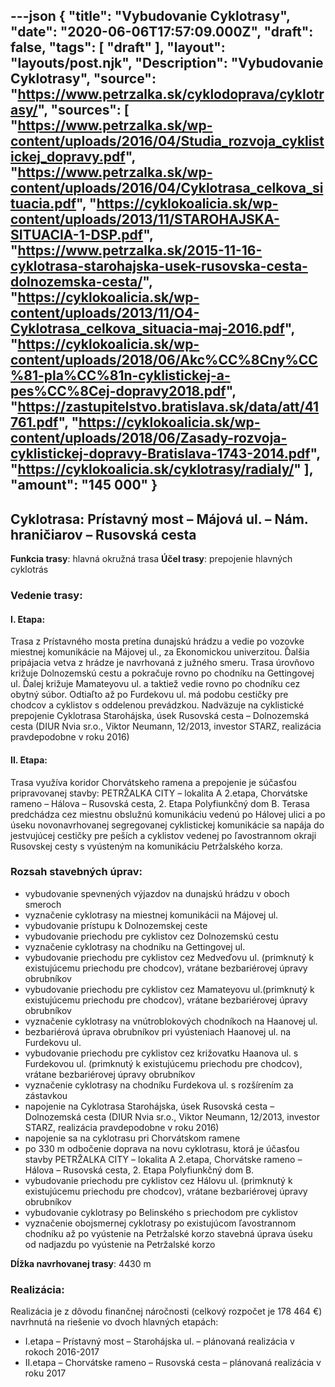 ---json
{
   "title": "Vybudovanie Cyklotrasy",
   "date": "2020-06-06T17:57:09.000Z",
   "draft": false,
   "tags": [
      "draft"
   ],
   "layout": "layouts/post.njk",
   "Description": "Vybudovanie Cyklotrasy",
   "source": "https://www.petrzalka.sk/cyklodoprava/cyklotrasy/",
   "sources": [
      "https://www.petrzalka.sk/wp-content/uploads/2016/04/Studia_rozvoja_cyklistickej_dopravy.pdf",
      "https://www.petrzalka.sk/wp-content/uploads/2016/04/Cyklotrasa_celkova_situacia.pdf",
      "https://cyklokoalicia.sk/wp-content/uploads/2013/11/STAROHAJSKA-SITUACIA-1-DSP.pdf",
      "https://www.petrzalka.sk/2015-11-16-cyklotrasa-starohajska-usek-rusovska-cesta-dolnozemska-cesta/",
      "https://cyklokoalicia.sk/wp-content/uploads/2013/11/O4-Cyklotrasa_celkova_situacia-maj-2016.pdf",
      "https://cyklokoalicia.sk/wp-content/uploads/2018/06/Akc%CC%8Cny%CC%81-pla%CC%81n-cyklistickej-a-pes%CC%8Cej-dopravy2018.pdf",
      "https://zastupitelstvo.bratislava.sk/data/att/41761.pdf",
      "https://cyklokoalicia.sk/wp-content/uploads/2018/06/Zasady-rozvoja-cyklistickej-dopravy-Bratislava-1743-2014.pdf",
      "https://cyklokoalicia.sk/cyklotrasy/radialy/"
   ],
   "amount": "145 000"
}
---

## Cyklotrasa: Prístavný most – Májová ul. – Nám. hraničiarov – Rusovská cesta

**Funkcia trasy**: hlavná okružná trasa
**Účel trasy**: prepojenie hlavných cyklotrás

### Vedenie trasy:

#### I. Etapa:

Trasa z Prístavného mosta pretína dunajskú hrádzu a vedie po vozovke miestnej komunikácie na Májovej ul., za Ekonomickou univerzitou. Ďalšia pripájacia vetva z hrádze je navrhovaná z južného smeru. Trasa úrovňovo križuje Dolnozemskú cestu a pokračuje rovno po chodníku na Gettingovej ul. Ďalej križuje Mamateyovu ul. a taktiež vedie rovno po chodníku cez obytný súbor. Odtiaľto až po Furdekovu ul. má podobu cestičky pre chodcov a cyklistov s oddelenou prevádzkou. Nadväzuje na cyklistické prepojenie Cyklotrasa Starohájska, úsek Rusovská cesta – Dolnozemská cesta (DIUR Nvia sr.o., Viktor Neumann, 12/2013, investor STARZ, realizácia pravdepodobne v roku 2016)

#### II. Etapa:

Trasa využíva koridor Chorvátskeho ramena a prepojenie je súčasťou pripravovanej stavby: PETRŽALKA CITY – lokalita A 2.etapa, Chorvátske rameno – Hálova – Rusovská cesta, 2. Etapa Polyfiunkčný dom B. Terasa predchádza cez miestnu obslužnú komunikáciu vedenú po Hálovej ulici a po úseku novonavrhovanej segregovanej cyklistickej komunikácie sa napája do jestvujúcej cestičky pre peších a cyklistov vedenej po ľavostrannom okraji Rusovskej cesty s vyústeným na komunikáciu Petržalského korza.
 
### Rozsah stavebných úprav:

* vybudovanie spevnených výjazdov na dunajskú hrádzu v oboch smeroch
* vyznačenie cyklotrasy na miestnej komunikácii na Májovej ul.
* vybudovanie prístupu k Dolnozemskej ceste
* vybudovanie priechodu pre cyklistov cez Dolnozemskú cestu
* vyznačenie cyklotrasy na chodníku na Gettingovej ul.
* vybudovanie priechodu pre cyklistov cez Medveďovu ul.
(primknutý k existujúcemu priechodu pre chodcov), vrátane bezbariérovej úpravy obrubníkov
* vybudovanie priechodu pre cyklistov cez Mamateyovu ul.(primknutý k existujúcemu priechodu pre chodcov), vrátane bezbariérovej úpravy obrubníkov
* vyznačenie cyklotrasy na vnútroblokových chodníkoch na Haanovej ul.
* bezbariérová úprava obrubníkov pri vyústeniach Haanovej ul. na Furdekovu ul.
* vybudovanie priechodu pre cyklistov cez križovatku Haanova ul. s Furdekovou ul. (primknutý k existujúcemu priechodu pre chodcov), vrátane bezbariérovej úpravy obrubníkov
* vyznačenie cyklotrasy na chodníku Furdekova ul. s rozšírením za zástavkou
* napojenie na Cyklotrasa Starohájska, úsek Rusovská cesta – Dolnozemská cesta (DIUR Nvia sr.o., Viktor Neumann, 12/2013, investor STARZ, realizácia pravdepodobne v roku 2016)
* napojenie sa na cyklotrasu pri Chorvátskom ramene
* po 330 m odbočenie doprava na novu cyklotrasu, ktorá je účasťou stavby PETRŽALKA CITY – lokalita A 2.etapa, Chorvátske rameno – Hálova – Rusovská cesta, 2. Etapa Polyfiunkčný dom B.
* vybudovanie priechodu pre cyklistov cez Hálovu ul. (primknutý k existujúcemu priechodu pre chodcov), vrátane bezbariérovej úpravy obrubníkov
* vybudovanie cyklotrasy po Belinského s priechodom pre cyklistov
* vyznačenie obojsmernej cyklotrasy po existujúcom ľavostrannom chodníku až po vyústenie na Petržalské korzo
stavebná úprava úseku od nadjazdu po vyústenie na Petržalské korzo
 
**Dĺžka navrhovanej trasy**: 4430 m

 
### Realizácia:

Realizácia je z dôvodu finančnej náročnosti (celkový rozpočet je 178 464 €) navrhnutá na riešenie vo dvoch hlavných etapách:

* I.etapa – Prístavný most – Starohájska ul. – plánovaná realizácia v rokoch 2016-2017
* II.etapa – Chorvátske rameno – Rusovská cesta – plánovaná realizácia v roku 2017

